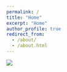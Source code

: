 ```yaml
---
permalink: /
title: "Home"
excerpt: "Home"
author_profile: true
redirect_from: 
  - /about/
  - /about.html
---
```


<img src="https://apple-music-readme-three.vercel.app/?">
